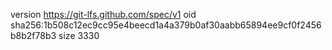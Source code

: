 version https://git-lfs.github.com/spec/v1
oid sha256:1b508c12ec9cc95e4beecd1a4a379b0af30aabb65894ee9cf0f2456b8b2f78b3
size 3330

